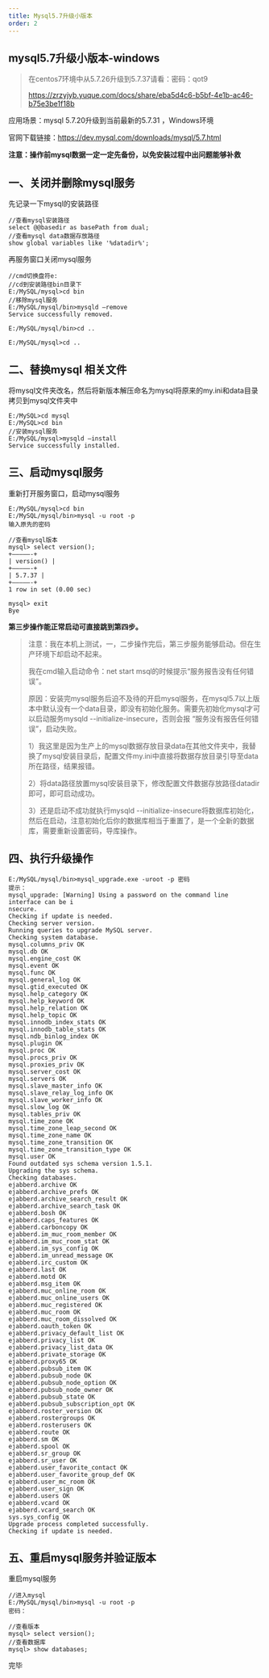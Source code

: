 ```yaml
---
title: Mysql5.7升级小版本
order: 2
---
```




## mysql5.7升级小版本-windows

> 在centos7环境中从5.7.26升级到5.7.37请看：密码：qot9
>
> https://zrzyjyb.yuque.com/docs/share/eba5d4c6-b5bf-4e1b-ac46-b75e3be1f18b

应用场景：mysql 5.7.20升级到当前最新的5.7.31 ，Windows环境

官网下载链接：https://dev.mysql.com/downloads/mysql/5.7.html

**注意：操作前mysql数据一定一定先备份，以免安装过程中出问题能够补救**

## 一、关闭并删除mysql服务

先记录一下mysql的安装路径

```
//查看mysql安装路径
select @@basedir as basePath from dual;
//查看mysql data数据存放路径
show global variables like '%datadir%';
```

再服务窗口关闭mysql服务

```
//cmd切换盘符e:
//cd到安装路径bin目录下
E:/MySQL/mysql>cd bin
//移除mysql服务
E:/MySQL/mysql/bin>mysqld —remove
Service successfully removed.

E:/MySQL/mysql/bin>cd ..

E:/MySQL/mysql>cd ..
```

## 二、替换mysql 相关文件

将mysql文件夹改名，然后将新版本解压命名为mysql将原来的my.ini和data目录拷贝到mysql文件夹中

```
E:/MySQL>cd mysql
E:/MySQL>cd bin
//安装mysql服务
E:/MySQL/mysql>mysqld —install
Service successfully installed.
```

## 三、启动mysql服务

重新打开服务窗口，启动mysql服务

```
E:/MySQL/mysql>cd bin
E:/MySQL/mysql/bin>mysql -u root -p
输入原先的密码

//查看mysql版本
mysql> select version();
+—————-+
| version() |
+—————-+
| 5.7.37 |
+—————-+
1 row in set (0.00 sec)

mysql> exit
Bye
```

**第三步操作能正常启动可直接跳到第四步。**

> 注意：我在本机上测试，一，二步操作完后，第三步服务能够启动。但在生产环境下却启动不起来。
>
> 我在cmd输入启动命令：net start msql的时候提示“服务报告没有任何错误”。
>
> 原因：安装完mysql服务后迫不及待的开启mysql服务，在mysql5.7以上版本中默认没有一个data目录，即没有初始化服务。需要先初始化mysql才可以启动服务mysqld  --initialize-insecure，否则会报 “服务没有报告任何错误”，启动失败。
>
> 1）我这里是因为生产上的mysql数据存放目录data在其他文件夹中，我替换了mysql安装目录后，配置文件my.ini中直接将数据存放目录引导至data所在路径，结果报错。
>
> 2）将data路径放置mysql安装目录下，修改配置文件数据存放路径datadir即可，即可启动成功。
>
> 3）还是启动不成功就执行mysqld  --initialize-insecure将数据库初始化，然后在启动，注意初始化后你的数据库相当于重置了，是一个全新的数据库，需要重新设置密码，导库操作。



## 四、执行升级操作

```
E:/MySQL/mysql/bin>mysql_upgrade.exe -uroot -p 密码
提示：
mysql_upgrade: [Warning] Using a password on the command line interface can be i
nsecure.
Checking if update is needed.
Checking server version.
Running queries to upgrade MySQL server.
Checking system database.
mysql.columns_priv OK
mysql.db OK
mysql.engine_cost OK
mysql.event OK
mysql.func OK
mysql.general_log OK
mysql.gtid_executed OK
mysql.help_category OK
mysql.help_keyword OK
mysql.help_relation OK
mysql.help_topic OK
mysql.innodb_index_stats OK
mysql.innodb_table_stats OK
mysql.ndb_binlog_index OK
mysql.plugin OK
mysql.proc OK
mysql.procs_priv OK
mysql.proxies_priv OK
mysql.server_cost OK
mysql.servers OK
mysql.slave_master_info OK
mysql.slave_relay_log_info OK
mysql.slave_worker_info OK
mysql.slow_log OK
mysql.tables_priv OK
mysql.time_zone OK
mysql.time_zone_leap_second OK
mysql.time_zone_name OK
mysql.time_zone_transition OK
mysql.time_zone_transition_type OK
mysql.user OK
Found outdated sys schema version 1.5.1.
Upgrading the sys schema.
Checking databases.
ejabberd.archive OK
ejabberd.archive_prefs OK
ejabberd.archive_search_result OK
ejabberd.archive_search_task OK
ejabberd.bosh OK
ejabberd.caps_features OK
ejabberd.carboncopy OK
ejabberd.im_muc_room_member OK
ejabberd.im_muc_room_stat OK
ejabberd.im_sys_config OK
ejabberd.im_unread_message OK
ejabberd.irc_custom OK
ejabberd.last OK
ejabberd.motd OK
ejabberd.msg_item OK
ejabberd.muc_online_room OK
ejabberd.muc_online_users OK
ejabberd.muc_registered OK
ejabberd.muc_room OK
ejabberd.muc_room_dissolved OK
ejabberd.oauth_token OK
ejabberd.privacy_default_list OK
ejabberd.privacy_list OK
ejabberd.privacy_list_data OK
ejabberd.private_storage OK
ejabberd.proxy65 OK
ejabberd.pubsub_item OK
ejabberd.pubsub_node OK
ejabberd.pubsub_node_option OK
ejabberd.pubsub_node_owner OK
ejabberd.pubsub_state OK
ejabberd.pubsub_subscription_opt OK
ejabberd.roster_version OK
ejabberd.rostergroups OK
ejabberd.rosterusers OK
ejabberd.route OK
ejabberd.sm OK
ejabberd.spool OK
ejabberd.sr_group OK
ejabberd.sr_user OK
ejabberd.user_favorite_contact OK
ejabberd.user_favorite_group_def OK
ejabberd.user_mc_room OK
ejabberd.user_sign OK
ejabberd.users OK
ejabberd.vcard OK
ejabberd.vcard_search OK
sys.sys_config OK
Upgrade process completed successfully.
Checking if update is needed.
```

## 五、重启mysql服务并验证版本

重启mysql服务

```
//进入mysql
E:/MySQL/mysql/bin>mysql -u root -p
密码：

//查看版本
mysql> select version();
//查看数据库
mysql> show databases;
```

完毕